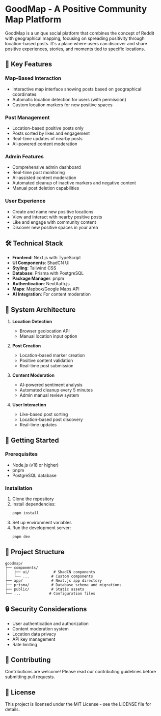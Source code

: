 # GoodMap - A Positive Community Map Platform

GoodMap is a unique social platform that combines the concept of Reddit with geographical mapping, focusing on spreading positivity through location-based posts. It's a place where users can discover and share positive experiences, stories, and moments tied to specific locations.

## 🌟 Key Features

### Map-Based Interaction
- Interactive map interface showing posts based on geographical coordinates
- Automatic location detection for users (with permission)
- Custom location markers for new positive spaces

### Post Management
- Location-based positive posts only
- Posts sorted by likes and engagement
- Real-time updates of nearby posts
- AI-powered content moderation

### Admin Features
- Comprehensive admin dashboard
- Real-time post monitoring
- AI-assisted content moderation
- Automated cleanup of inactive markers and negative content
- Manual post deletion capabilities

### User Experience
- Create and name new positive locations
- View and interact with nearby positive posts
- Like and engage with community content
- Discover new positive spaces in your area

## 🛠️ Technical Stack

- **Frontend**: Next.js with TypeScript
- **UI Components**: ShadCN UI
- **Styling**: Tailwind CSS
- **Database**: Prisma with PostgreSQL
- **Package Manager**: pnpm
- **Authentication**: NextAuth.js
- **Maps**: Mapbox/Google Maps API
- **AI Integration**: For content moderation

## 🔄 System Architecture

1. **Location Detection**
   - Browser geolocation API
   - Manual location input option

2. **Post Creation**
   - Location-based marker creation
   - Positive content validation
   - Real-time post submission

3. **Content Moderation**
   - AI-powered sentiment analysis
   - Automated cleanup every 5 minutes
   - Admin manual review system

4. **User Interaction**
   - Like-based post sorting
   - Location-based post discovery
   - Real-time updates

## 🚀 Getting Started

### Prerequisites
- Node.js (v18 or higher)
- pnpm
- PostgreSQL database

### Installation
1. Clone the repository
2. Install dependencies:
   ```bash
   pnpm install
   ```
3. Set up environment variables
4. Run the development server:
   ```bash
   pnpm dev
   ```

## 📝 Project Structure

```
goodmap/
├── components/
│   ├── ui/           # ShadCN components
│   └── ...          # Custom components
├── app/             # Next.js app directory
├── prisma/          # Database schema and migrations
├── public/          # Static assets
└── ...             # Configuration files
```

## 🔒 Security Considerations

- User authentication and authorization
- Content moderation system
- Location data privacy
- API key management
- Rate limiting

## 🤝 Contributing

Contributions are welcome! Please read our contributing guidelines before submitting pull requests.

## 📄 License

This project is licensed under the MIT License - see the LICENSE file for details.
